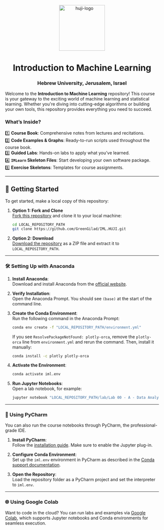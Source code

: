 <div align="center">
  <img src="https://upload.wikimedia.org/wikipedia/commons/thumb/4/4d/Hebrew_University_Logo.svg/1200px-Hebrew_University_Logo.svg.png" alt="huji-logo" height="150px" />
  <h1 align="center" style="border-bottom: none"><b> Introduction to Machine Learning</b></h1>
  <h3 align="center">Hebrew University, Jerusalem, Israel</h3>
</div>
<div align="left">

Welcome to the **Introduction to Machine Learning** repository! This course is your gateway to the exciting world of machine learning and statistical learning. Whether you're diving into cutting-edge algorithms or building your own tools, this repository provides everything you need to succeed.  

### What’s Inside?  
1️⃣ **Course Book**: Comprehensive notes from lectures and recitations.  
2️⃣ **Code Examples & Graphs**: Ready-to-run scripts used throughout the course book.  
3️⃣ **Guided Labs**: Hands-on labs to apply what you’ve learned.  
4️⃣ **`IMLearn` Skeleton Files**: Start developing your own software package.  
5️⃣ **Exercise Skeletons**: Templates for course assignments.  

---

## 🚀 Getting Started  

To get started, make a local copy of this repository:  

1. **Option 1: Fork and Clone**  
   [Fork this repository](https://docs.github.com/en/get-started/quickstart/fork-a-repo) and clone it to your local machine:  
   ```bash
   cd LOCAL_REPOSITORY_PATH  
   git clone https://github.com/GreenGilad/IML.HUJI.git  
   ```  

2. **Option 2: Download**  
   [Download the repository](https://github.com/GreenGilad/IML.HUJI/archive/refs/heads/main.zip) as a ZIP file and extract it to `LOCAL_REPOSITORY_PATH`.  

---

### 🛠 Setting Up with Anaconda  

1. **Install Anaconda**:  
   Download and install Anaconda from the [official website](https://www.anaconda.com/products/individual#Downloads).  

2. **Verify Installation**:  
   Open the Anaconda Prompt. You should see `(base)` at the start of the command line.  

3. **Create the Conda Environment**:  
   Run the following command in the Anaconda Prompt:  
   ```bash
   conda env create -f "LOCAL_REPOSITORY_PATH/environment.yml"  
   ```  
   If you see `ResolvePackageNotFound: plotly-orca`, remove the `plotly-orca` line from `environment.yml` and rerun the command. Then, install it manually:  
   ```bash
   conda install -c plotly plotly-orca  
   ```  

4. **Activate the Environment**:  
   ```bash
   conda activate iml.env  
   ```  

5. **Run Jupyter Notebooks**:  
   Open a lab notebook, for example:  
   ```bash
   jupyter notebook "LOCAL_REPOSITORY_PATH/lab/Lab 00 - A - Data Analysis In Python - First Steps.ipynb"  
   ```

---

### 🔧 Using PyCharm  

You can also run the course notebooks through PyCharm, the professional-grade IDE.  

1. **Install PyCharm**:  
   Follow the [installation guide](https://www.jetbrains.com/help/pycharm/installation-guide.html). Make sure to enable the Jupyter plug-in.  

2. **Configure Conda Environment**:  
   Set up the `iml.env` environment in PyCharm as described in the [Conda support documentation](https://www.jetbrains.com/help/pycharm/conda-support-creating-conda-virtual-environment.html#conda-requirements).  

3. **Open the Repository**:  
   Load the repository folder as a PyCharm project and set the interpreter to `iml.env`.  

---

### 🌐 Using Google Colab  

Want to code in the cloud? You can run labs and examples via [Google Colab](https://colab.research.google.com), which supports Jupyter notebooks and Conda environments for seamless execution.  

